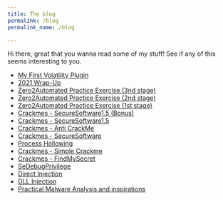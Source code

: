 ```yaml
---
title: The blog
permalink: /blog
permalink_name: /blog

---
```


Hi there, great that you wanna read some of my stuff!
See if any of this seems interesting to you.

- [My First Volatility Plugin](/posts/volatility/notepad)
- [2021 Wrap-Up](/posts/2021-summary)
- [Zero2Automated Practice Exercise (3nd stage)](/posts/Zero2Automated/ThirdStage)
- [Zero2Automated Practice Exercise (2nd stage)](/posts/Zero2Automated/SecondStage)
- [Zero2Automated Practice Exercise (1st stage)](/posts/Zero2Automated/FirstStage)
- [Crackmes - SecureSoftware1.5 (Bonus)](/posts/crackmes/SecureSoftware2B)
- [Crackmes - SecureSoftware1.5](/posts/crackmes/SecureSoftware2)
- [Crackmes - Anti CrackMe](/posts/crackmes/AntiCrackMe)
- [Crackmes - SecureSoftware](/posts/crackmes/SecureSoftware)
- [Process Hollowing](/posts/ProcessHollowing)
- [Crackmes - Simple Crackme](/posts/crackmes/SimpleCrackme)
- [Crackmes - FindMySecret](/posts/crackmes/FindMySecret)
- [SeDebugPrivilege](/posts/SeDebugPrivilege)
- [Direct Injection](/posts/DirectInjection)
- [DLL Injection](/posts/DLLInjection)
- [Practical Malware Analysis and inspirations](/posts/pma)
